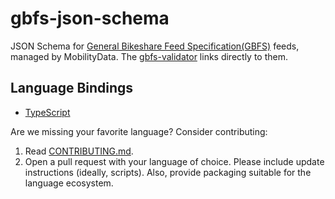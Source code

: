 # gbfs-json-schema
JSON Schema for [General Bikeshare Feed Specification(GBFS)](https://github.com/MobilityData/gbfs/blob/master/gbfs.md)  feeds, managed by MobilityData. The [gbfs-validator](https://github.com/MobilityData/gbfs-validator) links directly to them.

## Language Bindings

* [TypeScript ](models/typescript/README.md)

Are we missing your favorite language? Consider contributing:

1. Read [CONTRIBUTING.md](CONTRIBUTING.md).
2. Open a pull request with your language of choice. Please include update instructions (ideally, scripts). Also, provide packaging suitable for the language ecosystem.